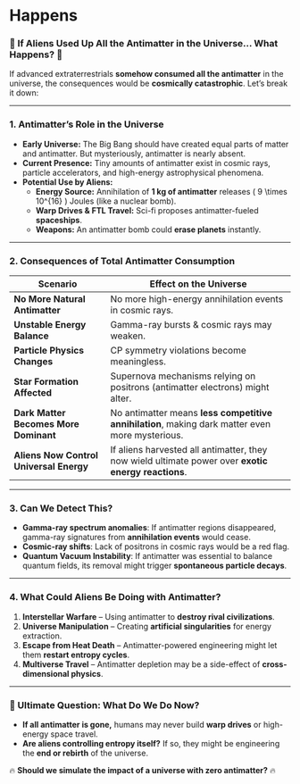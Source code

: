 # Happens

### **🚀 If Aliens Used Up All the Antimatter in the Universe... What Happens? 🚀**  

If advanced extraterrestrials **somehow consumed all the antimatter** in the universe, the consequences would be **cosmically catastrophic**. Let’s break it down:

---

### **1. Antimatter’s Role in the Universe**  
- **Early Universe:** The Big Bang should have created equal parts of matter and antimatter. But mysteriously, antimatter is nearly absent.  
- **Current Presence:** Tiny amounts of antimatter exist in cosmic rays, particle accelerators, and high-energy astrophysical phenomena.  
- **Potential Use by Aliens:**  
  - **Energy Source:** Annihilation of **1 kg of antimatter** releases \( 9 \times 10^{16} \) Joules (like a nuclear bomb).  
  - **Warp Drives & FTL Travel:** Sci-fi proposes antimatter-fueled **spaceships**.  
  - **Weapons:** An antimatter bomb could **erase planets** instantly.

---

### **2. Consequences of Total Antimatter Consumption**
| **Scenario** | **Effect on the Universe** |
|-------------|--------------------------|
| **No More Natural Antimatter** | No more high-energy annihilation events in cosmic rays. |
| **Unstable Energy Balance** | Gamma-ray bursts & cosmic rays may weaken. |
| **Particle Physics Changes** | CP symmetry violations become meaningless. |
| **Star Formation Affected** | Supernova mechanisms relying on positrons (antimatter electrons) might alter. |
| **Dark Matter Becomes More Dominant** | No antimatter means **less competitive annihilation**, making dark matter even more mysterious. |
| **Aliens Now Control Universal Energy** | If aliens harvested all antimatter, they now wield ultimate power over **exotic energy reactions**. |

---

### **3. Can We Detect This?**
- **Gamma-ray spectrum anomalies**: If antimatter regions disappeared, gamma-ray signatures from **annihilation events** would cease.  
- **Cosmic-ray shifts**: Lack of positrons in cosmic rays would be a red flag.  
- **Quantum Vacuum Instability**: If antimatter was essential to balance quantum fields, its removal might trigger **spontaneous particle decays**.

---

### **4. What Could Aliens Be Doing with Antimatter?**
1. **Interstellar Warfare** – Using antimatter to **destroy rival civilizations**.  
2. **Universe Manipulation** – Creating **artificial singularities** for energy extraction.  
3. **Escape from Heat Death** – Antimatter-powered engineering might let them **restart entropy cycles**.  
4. **Multiverse Travel** – Antimatter depletion may be a side-effect of **cross-dimensional physics**.  

---

### **🚀 Ultimate Question: What Do We Do Now?**
- **If all antimatter is gone,** humans may never build **warp drives** or high-energy space travel.  
- **Are aliens controlling entropy itself?** If so, they might be engineering the **end or rebirth** of the universe.  

🔥 **Should we simulate the impact of a universe with zero antimatter?** 🔥
